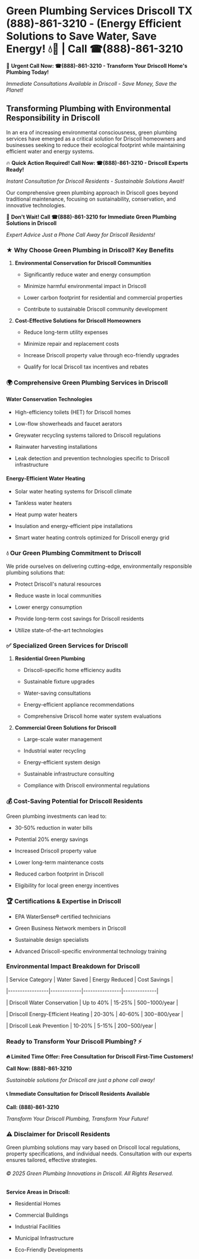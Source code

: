 # Green Plumbing Services Driscoll TX (888)-861-3210 - (Energy Efficient Solutions to Save Water, Save Energy! 💧🌿 | Call ☎(888)-861-3210

🚨 **Urgent Call Now: ☎(888)-861-3210 - Transform Your Driscoll Home's Plumbing Today!**
*Immediate Consultations Available in Driscoll - Save Money, Save the Planet!*

## Transforming Plumbing with Environmental Responsibility in Driscoll

In an era of increasing environmental consciousness, green plumbing services have emerged as a critical solution for Driscoll homeowners and businesses seeking to reduce their ecological footprint while maintaining efficient water and energy systems. 

🔥 **Quick Action Required! Call Now: ☎(888)-861-3210 - Driscoll Experts Ready!**
*Instant Consultation for Driscoll Residents - Sustainable Solutions Await!*

Our comprehensive green plumbing approach in Driscoll goes beyond traditional maintenance, focusing on sustainability, conservation, and innovative technologies.

🚨 **Don't Wait! Call ☎(888)-861-3210 for Immediate Green Plumbing Solutions in Driscoll**
*Expert Advice Just a Phone Call Away for Driscoll Residents!*

### ★ Why Choose Green Plumbing in Driscoll? Key Benefits

1. **Environmental Conservation for Driscoll Communities** 
   - Significantly reduce water and energy consumption
   - Minimize harmful environmental impact in Driscoll
   - Lower carbon footprint for residential and commercial properties
   - Contribute to sustainable Driscoll community development

2. **Cost-Effective Solutions for Driscoll Homeowners** 
   - Reduce long-term utility expenses
   - Minimize repair and replacement costs
   - Increase Driscoll property value through eco-friendly upgrades
   - Qualify for local Driscoll tax incentives and rebates

### 🌍 Comprehensive Green Plumbing Services in Driscoll

#### Water Conservation Technologies
- High-efficiency toilets (HET) for Driscoll homes
- Low-flow showerheads and faucet aerators
- Greywater recycling systems tailored to Driscoll regulations
- Rainwater harvesting installations
- Leak detection and prevention technologies specific to Driscoll infrastructure

#### Energy-Efficient Water Heating
- Solar water heating systems for Driscoll climate
- Tankless water heaters
- Heat pump water heaters
- Insulation and energy-efficient pipe installations
- Smart water heating controls optimized for Driscoll energy grid

### 💧 Our Green Plumbing Commitment to Driscoll

We pride ourselves on delivering cutting-edge, environmentally responsible plumbing solutions that:
- Protect Driscoll's natural resources
- Reduce waste in local communities
- Lower energy consumption
- Provide long-term cost savings for Driscoll residents
- Utilize state-of-the-art technologies

### ✅ Specialized Green Services for Driscoll

1. **Residential Green Plumbing**
   - Driscoll-specific home efficiency audits
   - Sustainable fixture upgrades
   - Water-saving consultations
   - Energy-efficient appliance recommendations
   - Comprehensive Driscoll home water system evaluations

2. **Commercial Green Solutions for Driscoll**
   - Large-scale water management
   - Industrial water recycling
   - Energy-efficient system design
   - Sustainable infrastructure consulting
   - Compliance with Driscoll environmental regulations

### 💰 Cost-Saving Potential for Driscoll Residents

Green plumbing investments can lead to:
- 30-50% reduction in water bills
- Potential 20% energy savings
- Increased Driscoll property value
- Lower long-term maintenance costs
- Reduced carbon footprint in Driscoll
- Eligibility for local green energy incentives

### 🏆 Certifications & Expertise in Driscoll

- EPA WaterSense® certified technicians
- Green Business Network members in Driscoll
- Sustainable design specialists
- Advanced Driscoll-specific environmental technology training

### Environmental Impact Breakdown for Driscoll

| Service Category | Water Saved | Energy Reduced | Cost Savings |
|-----------------|-------------|----------------|--------------|
| Driscoll Water Conservation | Up to 40% | 15-25% | $500-$1000/year |
| Driscoll Energy-Efficient Heating | 20-30% | 40-60% | $300-$800/year |
| Driscoll Leak Prevention | 10-20% | 5-15% | $200-$500/year |

### Ready to Transform Your Driscoll Plumbing? ⚡

**🔥 Limited Time Offer: Free Consultation for Driscoll First-Time Customers!**

**Call Now: (888)-861-3210**
*Sustainable solutions for Driscoll are just a phone call away!*

#### 📞 Immediate Consultation for Driscoll Residents Available

**Call: (888)-861-3210**
*Transform Your Driscoll Plumbing, Transform Your Future!*

### ⚠️ Disclaimer for Driscoll Residents

Green plumbing solutions may vary based on Driscoll local regulations, property specifications, and individual needs. Consultation with our experts ensures tailored, effective strategies.

###### © 2025 Green Plumbing Innovations in Driscoll. All Rights Reserved.

**Service Areas in Driscoll:** 
- Residential Homes
- Commercial Buildings
- Industrial Facilities
- Municipal Infrastructure
- Eco-Friendly Developments